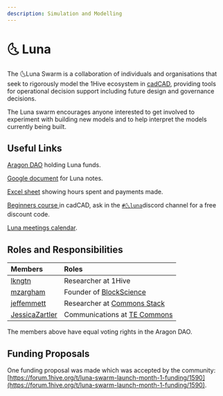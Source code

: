 ```yaml
---
description: Simulation and Modelling
---
```


# 🌜 Luna

The 🌜Luna Swarm is a collaboration of individuals and organisations that seek to rigorously model the 1Hive ecosystem in [cadCAD](http://cadcad.org/), providing tools for operational decision support including future design and governance decisions.

The Luna swarm encourages anyone interested to get involved to experiment with building new models and to help interpret the models currently being built.

## Useful Links 

 [Aragon DAO](https://aragon.1hive.org/#/luna/) holding Luna funds.

 [Google document](https://docs.google.com/document/d/1UkWflaDNh5aF8BeRUoIQx3g3z7P2mE0cU0N4dbwz4Sk/edit#heading=h.jq42e3ro14o3) for Luna notes.

 [Excel sheet](https://docs.google.com/spreadsheets/d/1pnKFUvbeWdS_C7KlFoM_GM2mFq0yCCfdVVI-UFqP20s/edit#gid=0) showing hours spent and payments made.

[Beginners course ](https://www.cadcad.education/%20)in cadCAD, ask in the [`#🌜luna`](https://discord.gg/efpG78vZ4q)discord channel for a free discount code.

[Luna meetings calendar](https://calendar.google.com/calendar/embed?src=cadcad.org%40gmail.com&ctz=America%2FVancouver).

## Roles and Responsibilities

| Members | Roles |
| :--- | :--- |
| [lkngtn](https://forum.1hive.org/u/lkngtn) | Researcher at 1Hive |
| [mzargham](https://forum.1hive.org/u/mzargham/summary) | Founder of [BlockScience](https://block.science/) |
| [jeffemmett](https://forum.1hive.org/u/jeffemmett/summary) | Researcher at [Commons Stack](https://commonsstack.org/) |
| [JessicaZartler](https://forum.1hive.org/u/jessicazartler/summary) | Communications at [TE Commons](https://tecommons.org/) |

The members above have equal voting rights in the Aragon DAO.

## Funding Proposals

One funding proposal was made which was accepted by the community: [https://forum.1hive.org/t/luna-swarm-launch-month-1-funding/1590](https://forum.1hive.org/t/luna-swarm-launch-month-1-funding/1590).


